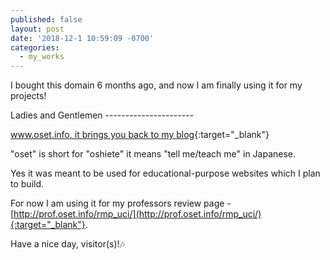 ```yaml
---
published: false
layout: post
date: '2018-12-1 10:59:09 -0700'
categories:
  - my_works
---
```

I bought this domain 6 months ago, and now I am finally using it for my projects!

Ladies and Gentlemen ----------------------

[www.oset.info, it brings you back to my blog](http://www.oset.info/){:target="_blank"}

"oset" is short for "oshiete" it means "tell me/teach me" in Japanese.

Yes it was meant to be used for educational-purpose websites which I plan to build.

For now I am using it for my professors review page - [http://prof.oset.info/rmp_uci/](http://prof.oset.info/rmp_uci/){:target="_blank"}.

Have a nice day, visitor(s)!:notes:
